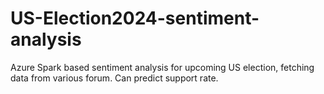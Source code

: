 # US-Election2024-sentiment-analysis
Azure Spark based sentiment analysis for upcoming US election, fetching data from various forum. Can predict support rate.
